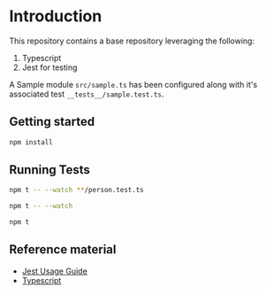 # Introduction

This repository contains a base repository leveraging the following:

1. Typescript
1. Jest for testing

A Sample module `src/sample.ts` has been configured along with it's associated test `__tests__/sample.test.ts`. 

## Getting started

```sh
npm install
```

## Running Tests

```sh
npm t -- --watch **/person.test.ts

npm t -- --watch

npm t
```

## Reference material
* [Jest Usage Guide](https://jestjs.io/docs/getting-started)
* [Typescript](https://www.typescriptlang.org/docs/)
